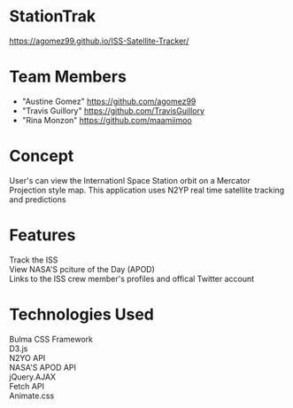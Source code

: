 # StationTrak
https://agomez99.github.io/ISS-Satellite-Tracker/

# Team Members
* "Austine Gomez" <https://github.com/agomez99>
* "Travis Guillory" <https://github.com/TravisGuillory>
* "Rina Monzon" <https://github.com/maamiimoo>

# Concept 
User's can view the Internationl Space Station orbit on a Mercator Projection style map. This application uses N2YP real time satellite tracking and predictions 


# Features
Track the ISS <br>
View NASA'S pciture of the Day (APOD)<Br>
Links to the ISS crew member's profiles and offical Twitter account<Br>


# Technologies Used
Bulma CSS Framework <Br>
D3.js <Br>
N2YO API <br>
NASA'S APOD API <Br>
jQuery.AJAX <br>
Fetch API <Br>
Animate.css<br>
